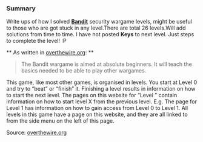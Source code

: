 ### Summary

Write ups of how I solved **[Bandit](http://overthewire.org/wargames/bandit/)** security wargame levels, might be useful to those who are got stuck in any level.There are total 26 levels.Will add solutions from time to time.
I have not posted **Keys** to next level. Just steps to complete the level! :P 

** As written in [overthewire.org](http://overthewire.org/wargames/bandit/): **

>The Bandit wargame is aimed at absolute beginners. It will teach the basics needed to be able to play other wargames.

This game, like most other games, is organised in levels. You start at Level 0 and try to “beat” or “finish” it. Finishing a level results in information on how to start the next level. The pages on this website for “Level <X>” contain information on how to start level X from the previous level. E.g. The page for Level 1 has information on how to gain access from Level 0 to Level 1. All levels in this game have a page on this website, and they are all linked to from the side menu on the left of this page.

<!-- more -->

Source: [overthewire.org](http://overthewire.org/wargames/bandit/)